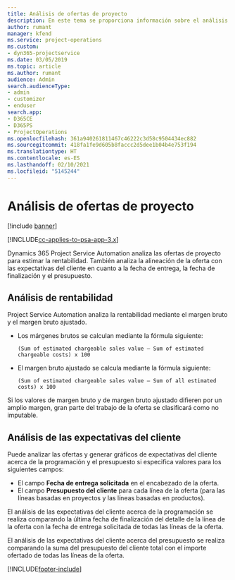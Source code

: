 ```yaml
---
title: Análisis de ofertas de proyecto
description: En este tema se proporciona información sobre el análisis de ofertas de proyecto.
author: rumant
manager: kfend
ms.service: project-operations
ms.custom:
- dyn365-projectservice
ms.date: 03/05/2019
ms.topic: article
ms.author: rumant
audience: Admin
search.audienceType:
- admin
- customizer
- enduser
search.app:
- D365CE
- D365PS
- ProjectOperations
ms.openlocfilehash: 361a940261811467c46222c3d58c9504434ec882
ms.sourcegitcommit: 418fa1fe9d605b8faccc2d5dee1b04b4e753f194
ms.translationtype: HT
ms.contentlocale: es-ES
ms.lasthandoff: 02/10/2021
ms.locfileid: "5145244"
---
```

# <a name="analysis-of-project-quotes"></a>Análisis de ofertas de proyecto

[!include [banner](../includes/psa-now-project-operations.md)]

[!INCLUDE[cc-applies-to-psa-app-3.x](../includes/cc-applies-to-psa-app-3x.md)]

Dynamics 365 Project Service Automation analiza las ofertas de proyecto para estimar la rentabilidad. También analiza la alineación de la oferta con las expectativas del cliente en cuanto a la fecha de entrega, la fecha de finalización y el presupuesto.

## <a name="profitability-analysis"></a>Análisis de rentabilidad

Project Service Automation analiza la rentabilidad mediante el margen bruto y el margen bruto ajustado.

- Los márgenes brutos se calculan mediante la fórmula siguiente:

  `
    (Sum of estimated chargeable sales value – Sum of estimated chargeable costs) x 100
  `
- El margen bruto ajustado se calcula mediante la fórmula siguiente:

  `
    (Sum of estimated chargeable sales value – Sum of all estimated costs) x 100
  `

Si los valores de margen bruto y de margen bruto ajustado difieren por un amplio margen, gran parte del trabajo de la oferta se clasificará como no imputable.

## <a name="analysis-of-customer-expectations"></a>Análisis de las expectativas del cliente

Puede analizar las ofertas y generar gráficos de expectativas del cliente acerca de la programación y el presupuesto si especifica valores para los siguientes campos:

- El campo **Fecha de entrega solicitada** en el encabezado de la oferta.
- El campo **Presupuesto del cliente** para cada línea de la oferta (para las líneas basadas en proyectos y las líneas basadas en productos).

El análisis de las expectativas del cliente acerca de la programación se realiza comparando la última fecha de finalización del detalle de la línea de la oferta con la fecha de entrega solicitada de todas las líneas de la oferta.

El análisis de las expectativas del cliente acerca del presupuesto se realiza comparando la suma del presupuesto del cliente total con el importe ofertado de todas las líneas de la oferta.


[!INCLUDE[footer-include](../includes/footer-banner.md)]